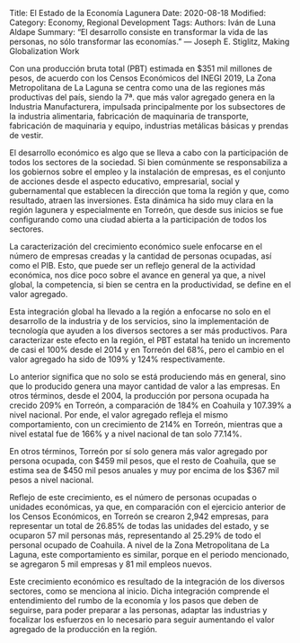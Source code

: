 Title: El Estado de la Economía Lagunera
Date: 2020-08-18
Modified: 
Category: Economy, Regional Development
Tags: 
Authors: Iván de Luna Aldape
Summary: “El desarrollo consiste en transformar la vida de las personas, no sólo transformar las economías.” ― Joseph E. Stiglitz, Making Globalization Work

Con una producción bruta total (PBT) estimada en $351 mil millones de pesos, de acuerdo con los Censos Económicos del INEGI 2019, La Zona Metropolitana de La Laguna se centra como una de las regiones más productivas del país, siendo la 7ª. que más valor agregado genera en la Industria Manufacturera, impulsada principalmente por los subsectores de la industria alimentaria, fabricación de maquinaria de transporte, fabricación de maquinaria y equipo, industrias metálicas básicas y prendas de vestir.

El desarrollo económico es algo que se lleva a cabo con la participación de todos los sectores de la sociedad. Si bien comúnmente se responsabiliza a los gobiernos sobre el empleo y la instalación de empresas, es el conjunto de acciones desde el aspecto educativo, empresarial, social y gubernamental que establecen la dirección que toma la región y que, como resultado, atraen las inversiones. Esta dinámica ha sido muy clara en la región lagunera y especialmente en Torreón, que desde sus inicios se fue configurando como una ciudad abierta a la participación de todos los sectores.

La caracterización del crecimiento económico suele enfocarse en el número de empresas creadas y la cantidad de personas ocupadas, así como el PIB. Esto, que puede ser un reflejo general de la actividad económica, nos dice poco sobre el avance en general ya que, a nivel global, la competencia, si bien se centra en la productividad, se define en el valor agregado.

Esta integración global ha llevado a la región a enfocarse no solo en el desarrollo de la industria y de los servicios, sino la implementación de tecnología que ayuden a los diversos sectores a ser más productivos. Para caracterizar este efecto en la región, el PBT estatal ha tenido un incremento de casi el 100% desde el 2014 y en Torreón del 68%, pero el cambio en el valor agregado ha sido de 109% y 124% respectivamente.

Lo anterior significa que no solo se está produciendo más en general, sino que lo producido genera una mayor cantidad de valor a las empresas. En otros términos, desde el 2004, la producción por persona ocupada ha crecido 209% en Torreón, a comparación de 184% en Coahuila y 107.39% a nivel nacional. Por ende, el valor agregado refleja el mismo comportamiento, con un crecimiento de 214% en Torreón, mientras que a nivel estatal fue de 166% y a nivel nacional de tan solo 77.14%.

En otros términos, Torreón por sí solo genera más valor agregado por persona ocupada, con $459 mil pesos, que el resto de Coahuila, que se estima sea de $450 mil pesos anuales y muy por encima de los $367 mil pesos a nivel nacional.

Reflejo de este crecimiento, es el número de personas ocupadas o unidades económicas, ya que, en comparación con el ejercicio anterior de los Censos Económicos, en Torreón se crearon 2,942 empresas, para representar un total de 26.85% de todas las unidades del estado, y se ocuparon 57 mil personas más, representando al 25.29% de todo el personal ocupado de Coahuila. A nivel de la Zona Metropolitana de La Laguna, este comportamiento es similar, porque en el periodo mencionado, se agregaron 5 mil empresas y 81 mil empleos nuevos.

Este crecimiento económico es resultado de la integración de los diversos sectores, como se menciona al inicio. Dicha integración comprende el entendimiento del rumbo de la economía y los pasos que deben de seguirse, para poder preparar a las personas, adaptar las industrias y focalizar los esfuerzos en lo necesario para seguir aumentando el valor agregado de la producción en la región.